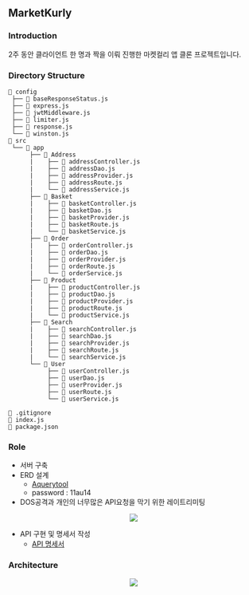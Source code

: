 ## MarketKurly

### Introduction

2주 동안 클라이언트 한 명과 짝을 이뤄 진행한 마켓컬리 앱 클론 프로젝트입니다.

### Directory Structure
```
📂 config
 ├── 📄 baseResponseStatus.js
 ├── 📄 express.js
 ├── 📄 jwtMiddleware.js
 ├── 📄 limiter.js
 ├── 📄 response.js
 └── 📄 winston.js
📂 src
 └── 📂 app
      ├── 📂 Address
      |    ├── 📄 addressController.js
      |    ├── 📄 addressDao.js
      |    ├── 📄 addressProvider.js
      |    ├── 📄 addressRoute.js
      |    └── 📄 addressService.js
      ├── 📂 Basket
      |    ├── 📄 basketController.js
      |    ├── 📄 basketDao.js
      |    ├── 📄 basketProvider.js
      |    ├── 📄 basketRoute.js
      |    └── 📄 basketService.js 
      ├── 📂 Order
      |    ├── 📄 orderController.js
      |    ├── 📄 orderDao.js
      |    ├── 📄 orderProvider.js
      |    ├── 📄 orderRoute.js
      |    └── 📄 orderService.js
      ├── 📂 Product
      |    ├── 📄 productController.js
      |    ├── 📄 productDao.js
      |    ├── 📄 productProvider.js
      |    ├── 📄 productRoute.js
      |    └── 📄 productService.js
      ├── 📂 Search
      |    ├── 📄 searchController.js
      |    ├── 📄 searchDao.js
      |    ├── 📄 searchProvider.js
      |    ├── 📄 searchRoute.js
      |    └── 📄 searchService.js
      └── 📂 User
           ├── 📄 userController.js
           ├── 📄 userDao.js
           ├── 📄 userProvider.js
           ├── 📄 userRoute.js
           └── 📄 userService.js
      
📄 .gitignore
📄 index.js
📄 package.json
```
### Role

- 서버 구축
- ERD 설계
  - [Aquerytool](https://aquerytool.com/aquerymain/index/?rurl=6385f783-a240-41ae-a6e0-30f9da7bbd59)
  - password : 11au14
- DOS공격과 개인의 너무많은 API요청을 막기 위한 레이트리미팅

<p align="center">
    <img src="https://user-images.githubusercontent.com/64726822/131082826-1a134c8d-cee3-460f-bc3c-79af792ac0bd.png" border="0">
</p>
 
- API 구현 및 명세서 작성
  - [API 명세서](https://docs.google.com/spreadsheets/d/1D_X-jigpNFRN9SfkOiPDhY3gUED8nCPZ56ENcgmuf24/edit?usp=sharing)


### Architecture
 
<p align="center">
    <img src="https://user-images.githubusercontent.com/46131688/115104653-e58aff00-9f94-11eb-9e1b-09f757a9687d.png" border="0">
</p>
